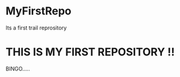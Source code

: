 # MyFirstRepo
Its a first trail reprository

THIS IS MY FIRST REPOSITORY !!
===============================

BINGO.....
